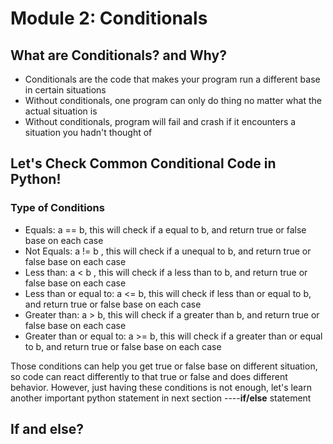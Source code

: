 # Module 2: Conditionals
## What are Conditionals? and Why?

* Conditionals are the code that makes your program run a different base in certain situations
* Without conditionals, one program can only do thing no matter what the actual situation is
* Without conditionals, program will fail and crash if it encounters a situation you hadn't thought of

## Let's Check Common Conditional Code in Python!
### Type of Conditions
- Equals: a == b, this will check if a equal to b, and return true or false base on each case
- Not Equals: a != b , this will check if a unequal to b, and return true or false base on each case
- Less than: a < b , this will check if a less than to b, and return true or false base on each case
- Less than or equal to: a <= b, this will check if less than or equal to b, and return true or false base on each case
- Greater than: a > b, this will check if a greater than b, and return true or false base on each case
- Greater than or equal to: a >= b, this will check if a greater than or equal to b, and return true or false base on each case

Those conditions can help you get true or false base on different situation, so code can react differently to that true or false and does different behavior. However, just having these conditions is not enough, let's learn another important python statement in next section ----**if/else** statement

## If and else?





